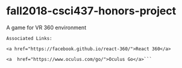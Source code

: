 # fall2018-csci437-honors-project
A game for VR 360 environment

```
Associated Links:

<a href="https://facebook.github.io/react-360/">React 360</a>

<a  href="https://www.oculus.com/go/">Oculus Go</a>```


